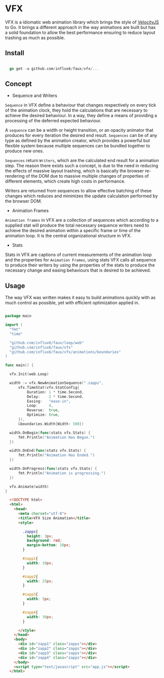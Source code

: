 # VFX
 VFX is a idiomatic web animation library which brings the style of [VelocityJS](https://julian.com/research/velocity/)
 to Go. It brings a different approach in the way animations are built but
 has a solid foundation to allow the best performance ensuring to reduce layout
 trashing as much as possible.

## Install

  ```go

    go get -u github.com/influx6/faux/vfx/...

  ```

## Concept

  - Sequence and Writers

  `Sequence` in VFX define a behaviour that changes respectively on every tick of
  the animation clock, they hold the calculations that are necessary to achieve
  the desired behaviour. In a way, they define a means of providing a
  processing of the deferred expected behaviour.

  A `sequence` can be a width or height transition, or an opacity animator that
  produces for every iteration the desired end result.
  `Sequences` can be of any type as defined by the animation creator, which
  provides a powerful but flexible system because multiple sequences can be bundled
  together to produce new ones.

  `Sequences` return `Writers`, which are the calculated end result for a animation step.
  The reason there exists such a concept, is due to the need in reducing the effects of
  massive layout trashing, which is basically the browser re-rendering of the DOM
  due to massive multiple changes of properties of different elements, which create
  high costs in performance.

  Writers are returned from sequences to allow effective batching of these changes
  which reduces and minimizes the update calculation performed by the browser DOM.

  - Animation Frames

  `Animation frames` in VFX are a collection of sequences which according to a
  supplied stat will produce the total necessary sequence writers need to
  achieve the desired animation within a specific frame or time of the animation
  loop. It is the central organizational structure in VFX.

  - Stats

  Stats in VFX are captions of current measurements of the animation loop and the
  properties for `Animation Frames`, using stats VFX calls all sequence to produce
  their writers by using the properties of the stats to produce the necessary change
  and easing behaviours that is desired to be achieved.

## Usage
  The way VFX was written makes it easy to build animations quickly with as much
  control as possible, yet with efficient optimization applied in.



  ```go

  package main

  import (
  	"fmt"
  	"time"

  	"github.com/influx6/faux/loop/web"
  	"github.com/influx6/faux/vfx"
  	"github.com/influx6/faux/vfx/animations/boundaries"
  )

  func main() {

  	vfx.Init(web.Loop)

  	width := vfx.NewAnimationSequence(".zapps",
  		vfx.TimeStat(vfx.StatConfig{
  			Duration: 1 * time.Second,
  			Delay:    2 * time.Second,
  			Easing:   "ease-in",
  			Loop:     4,
  			Reverse:  true,
  			Optimize: true,
  		}),
  		&boundaries.Width{Width: 500})

  	width.OnBegin(func(stats vfx.Stats) {
  		fmt.Println("Animation Has Begun.")
  	})

  	width.OnEnd(func(stats vfx.Stats) {
  		fmt.Println("Animation Has Ended.")
  	})

  	width.OnProgress(func(stats vfx.Stats) {
  		fmt.Println("Animation is progressing.")
  	})

  	vfx.Animate(width)
  }

  ```

  ```html
    <!DOCTYPE html>
    <html>
      <head>
        <meta charset="utf-8">
        <title>VFX Size Animation</title>
        <style>

          .zapps{
            height: 3px;
            background: red;
            margin-bottom: 10px;
          }

          #zapp1{
            width: 10px;
          }

          #zapp2{
            width: 25px;
          }

          #zapp3{
            width: 5px;
          }

          #zapp4{
            width: 30px;
          }

        </style>
      </head>
      <body>
        <div id="zapp1" class="zapps"></div>
        <div id="zapp2" class="zapps"></div>
        <div id="zapp3" class="zapps"></div>
        <div id="zapp4" class="zapps"></div>
      </body>
      <script type="text/javascript" src="app.js"></script>
    </html>

  ```

